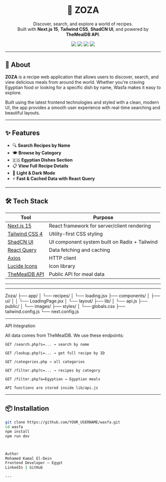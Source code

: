 <h1 align="center">🍲 ZOZA</h1>
<p align="center">
  Discover, search, and explore a world of recipes.<br />
  Built with <strong>Next.js 15</strong>, <strong>Tailwind CSS</strong>, <strong>ShadCN UI</strong>, and powered by <strong>TheMealDB API</strong>.
</p>

<p align="center">
  <img src="https://img.shields.io/badge/Next.js-15-blue?style=flat-square" />
  <img src="https://img.shields.io/badge/TailwindCSS-4-38B2AC?style=flat-square" />
  <img src="https://img.shields.io/badge/ShadCN-UI-EE6352?style=flat-square" />
  <img src="https://img.shields.io/badge/API-TheMealDB-yellowgreen?style=flat-square" />
</p>

---

## 🧾 About

**ZOZA** is a recipe web application that allows users to discover, search, and view delicious meals from around the world. Whether you're craving Egyptian food or looking for a specific dish by name, Wasfa makes it easy to explore.

Built using the latest frontend technologies and styled with a clean, modern UI, the app provides a smooth user experience with real-time searching and beautiful layouts.

---

## ✨ Features

- 🔍 **Search Recipes by Name**
- 🍽️ **Browse by Category**
- 🇪🇬 **Egyptian Dishes Section**
- 📋 **View Full Recipe Details**
- 🌙 **Light & Dark Mode**
- ⚡ **Fast & Cached Data with React Query**

---

## 🛠️ Tech Stack

| Tool | Purpose |
|------|---------|
| [Next.js 15](https://nextjs.org/) | React framework for server/client rendering |
| [Tailwind CSS 4](https://tailwindcss.com/) | Utility-first CSS styling |
| [ShadCN UI](https://ui.shadcn.dev/) | UI component system built on Radix + Tailwind |
| [React Query](https://tanstack.com/query/v5) | Data fetching and caching |
| [Axios](https://axios-http.com/) | HTTP client |
| [Lucide Icons](https://lucide.dev/) | Icon library |
| [TheMealDB API](https://www.themealdb.com/) | Public API for meal data |

---




---

Zoza/
├── app/
│   └── recipes/
│       └── loading.jsx
├── components/
│   ├── ui/
│   │   └── LoadingPage.jsx
│   └── layout/
├── lib/
│   └── api.js
├── public/
│   └── images/
├── styles/
│   └── globals.css
├── tailwind.config.js
└── next.config.js

---

API Integration

All data comes from TheMealDB.
We use these endpoints:

    GET /search.php?s=... → search by name

    GET /lookup.php?i=... → get full recipe by ID

    GET /categories.php → all categories

    GET /filter.php?c=... → recipes by category

    GET /filter.php?a=Egyptian → Egyptian meals

    API functions are stored inside lib/api.js

---





## 📦 Installation

```bash
git clone https://github.com/YOUR_USERNAME/wasfa.git
cd wasfa
npm install
npm run dev



Author
Mohamed Kamal El-Dein
Frontend Developer – Egypt
LinkedIn | GitHub

---
